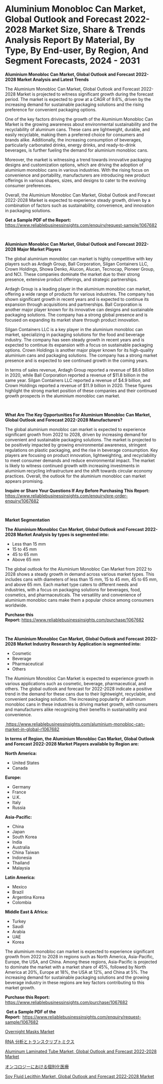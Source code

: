 <p><h1>Aluminium Monobloc Can Market, Global Outlook and Forecast 2022-2028 Market Size, Share & Trends Analysis Report By Material, By Type, By End-user, By Region, And Segment Forecasts, 2024 - 2031</h1></p><p><strong>Aluminium Monobloc Can Market, Global Outlook and Forecast 2022-2028 Market Analysis and Latest Trends</strong></p>
<p><p>The Aluminium Monobloc Can Market, Global Outlook and Forecast 2022-2028 Market is projected to witness significant growth during the forecast period. The market is expected to grow at a CAGR of 9.6%, driven by the increasing demand for sustainable packaging solutions and the rising preference for convenient packaging options. </p><p>One of the key factors driving the growth of the Aluminium Monobloc Can Market is the growing awareness about environmental sustainability and the recyclability of aluminum cans. These cans are lightweight, durable, and easily recyclable, making them a preferred choice for consumers and brands alike. Additionally, the increasing consumption of beverages, particularly carbonated drinks, energy drinks, and ready-to-drink beverages, is further fueling the demand for aluminium monobloc cans.</p><p>Moreover, the market is witnessing a trend towards innovative packaging designs and customization options, which are driving the adoption of aluminium monobloc cans in various industries. With the rising focus on convenience and portability, manufacturers are introducing new product offerings in various shapes, sizes, and designs to cater to the evolving consumer preferences.</p><p>Overall, the Aluminium Monobloc Can Market, Global Outlook and Forecast 2022-2028 Market is expected to experience steady growth, driven by a combination of factors such as sustainability, convenience, and innovation in packaging solutions.</p></p>
<p><strong>Get a Sample PDF of the Report:&nbsp;</strong> <a href="https://www.reliablebusinessinsights.com/enquiry/request-sample/1067682">https://www.reliablebusinessinsights.com/enquiry/request-sample/1067682</a></p>
<p>&nbsp;</p>
<p><strong>Aluminium Monobloc Can Market, Global Outlook and Forecast 2022-2028 Major Market Players</strong></p>
<p><p>The global aluminium monobloc can market is highly competitive with key players such as Ardagh Group, Ball Corporation, Silgan Containers LLC, Crown Holdings, Showa Denko, Alucon, Alucan, Tecnocap, Pioneer Group, and NCI. These companies dominate the market due to their strong presence, extensive product offerings, and strategic partnerships.</p><p>Ardagh Group is a leading player in the aluminium monobloc can market, offering a wide range of products for various industries. The company has shown significant growth in recent years and is expected to continue its expansion through acquisitions and partnerships. Ball Corporation is another major player known for its innovative can designs and sustainable packaging solutions. The company has a strong global presence and is focused on expanding its market share through product innovation.</p><p>Silgan Containers LLC is a key player in the aluminium monobloc can market, specializing in packaging solutions for the food and beverage industry. The company has seen steady growth in recent years and is expected to continue its expansion with a focus on sustainable packaging options. Crown Holdings is another major player known for its high-quality aluminium cans and packaging solutions. The company has a strong market presence and is expected to see continued growth in the coming years.</p><p>In terms of sales revenue, Ardagh Group reported a revenue of $8.6 billion in 2020, while Ball Corporation reported a revenue of $11.8 billion in the same year. Silgan Containers LLC reported a revenue of $4.9 billion, and Crown Holdings reported a revenue of $11.9 billion in 2020. These figures highlight the strong market position of these companies and their continued growth prospects in the aluminium monobloc can market.</p></p>
<p>&nbsp;</p>
<p><strong>What Are The Key Opportunities For Aluminium Monobloc Can Market, Global Outlook and Forecast 2022-2028 Manufacturers?</strong></p>
<p><p>The global aluminium monobloc can market is expected to experience significant growth from 2022 to 2028, driven by increasing demand for convenient and sustainable packaging solutions. The market is projected to be positively impacted by growing environmental awareness, stringent regulations on plastic packaging, and the rise in beverage consumption. Key players are focusing on product innovation, lightweighting, and recyclability to meet consumer demands and reduce environmental impact. The market is likely to witness continued growth with increasing investments in aluminium recycling infrastructure and the shift towards circular economy practices. Overall, the outlook for the aluminium monobloc can market appears promising.</p></p>
<p><strong>Inquire or Share Your Questions If Any Before Purchasing This Report:</strong> <a href="https://www.reliablebusinessinsights.com/enquiry/pre-order-enquiry/1067682">https://www.reliablebusinessinsights.com/enquiry/pre-order-enquiry/1067682</a></p>
<p>&nbsp;</p>
<p><strong>Market Segmentation</strong></p>
<p><strong>The Aluminium Monobloc Can Market, Global Outlook and Forecast 2022-2028 Market Analysis by types is segmented into:</strong></p>
<p><ul><li>Less than 15 mm</li><li>15 to 45 mm</li><li>45 to 65 mm</li><li>Above 65 mm</li></ul></p>
<p><p>The global outlook for the Aluminium Monobloc Can Market from 2022 to 2028 shows a steady growth in demand across various market types. This includes cans with diameters of less than 15 mm, 15 to 45 mm, 45 to 65 mm, and above 65 mm. Each market type caters to different needs and industries, with a focus on packaging solutions for beverages, food, cosmetics, and pharmaceuticals. The versatility and convenience of aluminium monobloc cans make them a popular choice among consumers worldwide.</p></p>
<p><strong>Purchase this Report:&nbsp;</strong><a href="https://www.reliablebusinessinsights.com/purchase/1067682">https://www.reliablebusinessinsights.com/purchase/1067682</a></p>
<p>&nbsp;</p>
<p><strong>The Aluminium Monobloc Can Market, Global Outlook and Forecast 2022-2028 Market Industry Research by Application is segmented into:</strong></p>
<p><ul><li>Cosmetic</li><li>Beverage</li><li>Pharmaceutical</li><li>Others</li></ul></p>
<p><p>The Aluminium Monobloc Can Market is expected to experience growth in various applications such as cosmetic, beverage, pharmaceutical, and others. The global outlook and forecast for 2022-2028 indicate a positive trend in the demand for these cans due to their lightweight, recyclable, and convenient packaging solution. The increasing popularity of aluminum monobloc cans in these industries is driving market growth, with consumers and manufacturers alike recognizing their benefits in sustainability and convenience.</p></p>
<p><a href="https://www.reliablebusinessinsights.com/aluminium-monobloc-can-market-in-global-r1067682">&nbsp;https://www.reliablebusinessinsights.com/aluminium-monobloc-can-market-in-global-r1067682</a></p>
<p><strong>In terms of Region, the Aluminium Monobloc Can Market, Global Outlook and Forecast 2022-2028 Market Players available by Region are:</strong></p>
<p>
    <p> <strong> North America: </strong>
        <ul>
            <li>United States</li>
            <li>Canada</li>
        </ul>
        </p> 
    <p> <strong> Europe: </strong>
        <ul>
            <li>Germany</li>
            <li>France</li>
            <li>U.K.</li>
            <li>Italy</li>
            <li>Russia</li>
        </ul>
        </p> 
    <p> <strong> Asia-Pacific: </strong>
        <ul>
            <li>China</li>
            <li>Japan</li>
            <li>South Korea</li>
            <li>India</li>
            <li>Australia</li>
            <li>China Taiwan</li>
            <li>Indonesia</li>
            <li>Thailand</li>
            <li>Malaysia</li>
        </ul>
        </p> 
    <p> <strong> Latin America: </strong>
        <ul>
            <li>Mexico</li>
            <li>Brazil</li>
            <li>Argentina Korea</li>
            <li>Colombia</li>
        </ul>
        </p> 
    <p> <strong> Middle East & Africa: </strong>
        <ul>
            <li>Turkey</li>
            <li>Saudi</li>
            <li>Arabia</li>
            <li>UAE</li>
            <li>Korea</li>
        </ul>
    </p>
    </p>
<p><p>The aluminium monobloc can market is expected to experience significant growth from 2022 to 2028 in regions such as North America, Asia-Pacific, Europe, the USA, and China. Among these regions, Asia-Pacific is projected to dominate the market with a market share of 45%, followed by North America at 20%, Europe at 18%, the USA at 12%, and China at 5%. The increasing demand for sustainable packaging solutions and the growing beverage industry in these regions are key factors contributing to this market growth.</p></p>
<p><strong>Purchase this Report: </strong><a href="https://www.reliablebusinessinsights.com/purchase/1067682">https://www.reliablebusinessinsights.com/purchase/1067682</a></p>
<p>&nbsp;<strong>Get a Sample PDF of the Report:&nbsp;&nbsp;</strong><a href="https://www.reliablebusinessinsights.com/enquiry/request-sample/1067682">https://www.reliablebusinessinsights.com/enquiry/request-sample/1067682</a></p>
<p><strong></strong></p>
<p><p><a href="https://issuu.com/reportprime-2/docs/overnight-masks-market-size-2030.pptx">Overnight Masks Market</a></p><p><a href="https://github.com/tubbs463/Market-Research-Report-List-1/blob/main/315541486981.md">RNA 分析とトランスクリプトミクス</a></p><p><a href="https://github.com/MaraKoelpin2023/Market-Research-Report-List-1/blob/main/aluminum-laminated-tube-market-global-outlook-and-forecast-2022-2028-market.md">Aluminum Laminated Tube Market, Global Outlook and Forecast 2022-2028 Market</a></p><p><a href="https://github.com/decker5351/Market-Research-Report-List-1/blob/main/210257386980.md">オンコロジーにおける個別化医療</a></p><p><a href="https://github.com/maudAbbott7/Market-Research-Report-List-1/blob/main/soy-fluid-lecithin-market-global-outlook-and-forecast-2022-2028-market.md">Soy Fluid Lecithin Market, Global Outlook and Forecast 2022-2028 Market</a></p></p>